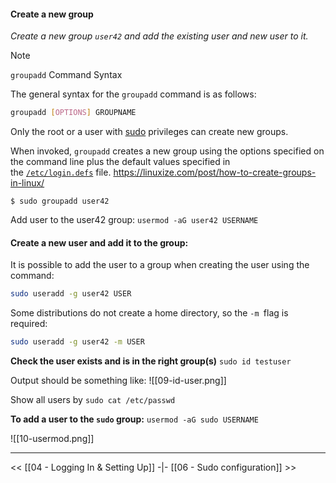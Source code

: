 #### Create a new group
*Create a new group `user42` and add the existing user and new user to it.* 

> [!NOTE]
> `groupadd` Command Syntax 
> 
> The general syntax for the `groupadd` command is as follows:
> 
> ```sh
> groupadd [OPTIONS] GROUPNAME
> ```
> 
> 
> Only the root or a user with [sudo](https://linuxize.com/post/sudo-command-in-linux/) privileges can create new groups.
> 
> When invoked, `groupadd` creates a new group using the options specified on the command line plus the default values specified in the [`/etc/login.defs`](http://man7.org/linux/man-pages/man5/login.defs.5.html) file.
> https://linuxize.com/post/how-to-create-groups-in-linux/

`$ sudo groupadd user42`

Add user to the user42 group:
`usermod -aG user42 USERNAME`
#### Create a new user and add it to the group:
It is possible to add the user to a group when creating the user using the command:
```bash
sudo useradd -g user42 USER
```

Some distributions do not create a home directory, so the `-m `flag is required:
```bash
sudo useradd -g user42 -m USER
```

**Check the user exists and is in the right group(s)**
`sudo id testuser`

Output should be something like:
![[09-id-user.png]]

Show all users by `sudo cat /etc/passwd`

**To add a user to the `sudo` group:**
`usermod -aG sudo USERNAME`

![[10-usermod.png]]



---
<<  [[04 - Logging In & Setting Up]] -|- [[06 - Sudo configuration]] >>

